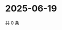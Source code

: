 # 2025-06-19

共 0 条

<!-- BEGIN ZHIHUVIDEO -->
<!-- 最后更新时间 Thu Jun 19 2025 14:17:16 GMT+0800 (China Standard Time) -->

<!-- END ZHIHUVIDEO -->
